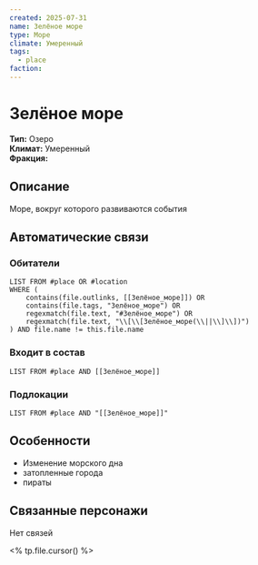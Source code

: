```yaml
---
created: 2025-07-31
name: Зелёное море
type: Море
climate: Умеренный
tags:
  - place
faction:
---
```


# Зелёное море

**Тип:** Озеро  
**Климат:** Умеренный  
**Фракция:**   

## Описание
Море, вокруг которого развиваются события

## Автоматические связи
### Обитатели
```dataview
LIST FROM #place OR #location
WHERE (
    contains(file.outlinks, [[Зелёное_море]]) OR
    contains(file.tags, "Зелёное_море") OR
    regexmatch(file.text, "#Зелёное_море") OR
    regexmatch(file.text, "\\[\\[Зелёное_море(\\||\\]\\])")
) AND file.name != this.file.name
```

### Входит в состав
```dataview
LIST FROM #place AND [[Зелёное_море]]
```

### Подлокации
```dataview
LIST FROM #place AND "[[Зелёное_море]]"
```

## Особенности
- Изменение морского дна
- затопленные города
- пираты


## Связанные персонажи
Нет связей

<% tp.file.cursor() %>

